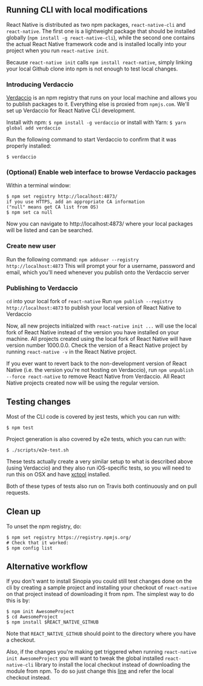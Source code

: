 ## Running CLI with local modifications

React Native is distributed as two npm packages, `react-native-cli` and `react-native`. The first one is a lightweight package that should be installed globally (`npm install -g react-native-cli`), while the second one contains the actual React Native framework code and is installed locally into your project when you run `react-native init`.

Because `react-native init` calls `npm install react-native`, simply linking your local Github clone into npm is not enough to test local changes.

### Introducing Verdaccio

[Verdaccio](https://github.com/verdaccio/verdaccio) is an npm registry that runs on your local machine and allows you to publish packages to it. Everything else is proxied from `npmjs.com`. We'll set up Verdaccio for React Native CLI development. 

Install with npm: `$ npm install -g verdaccio` or install with Yarn: `$ yarn global add verdaccio`

Run the following command to start Verdaccio to confirm that it was properly installed:

    $ verdaccio


### (Optional) Enable web interface to browse Verdaccio packages
Within a terminal window:
```
$ npm set registry http://localhost:4873/
if you use HTTPS, add an appropriate CA information
("null" means get CA list from OS)
$ npm set ca null
```
Now you can navigate to http://localhost:4873/ where your local packages will be listed and can be searched.


### Create new user
Run the following command: `npm adduser --registry http://localhost:4873`
This will prompt your for a username, password and email, which you'll need whenever you publish onto the Verdaccio server


### Publishing to Verdaccio
`cd` into your local fork of `react-native` 
Run `npm publish --registry http://localhost:4873` to publish your local version of React Native to Verdaccio

Now, all new projects initialzed with `react-native init ...` will use the local fork of React Native instead of the version you have installed on your machine. All projects created using the local fork of React Native will have version number 1000.0.0. Check the version of a React Native project by running `react-native -v` in the React Native project.

If you ever want to revert back to the non-development version of React Native (i.e. the version you're not hosting on Verdaccio), run `npm unpublish --force react-native` to remove React Native from Verdaccio. All React Native projects created now will be using the regular version.


## Testing changes

Most of the CLI code is covered by jest tests, which you can run with:

    $ npm test

Project generation is also covered by e2e tests, which you can run with:

    $ ./scripts/e2e-test.sh

These tests actually create a very similar setup to what is described above (using Verdaccio) and they also run iOS-specific tests, so you will need to run this on OSX and have [xctool] installed.

Both of these types of tests also run on Travis both continuously and on pull requests.

[verdaccio]: https://www.npmjs.com/package/verdaccio
[xctool]: https://github.com/facebook/xctool

## Clean up

To unset the npm registry, do:

    $ npm set registry https://registry.npmjs.org/
    # Check that it worked:
    $ npm config list

## Alternative workflow

If you don't want to install Sinopia you could still test changes done on the cli by creating a sample project and installing your checkout of `react-native` on that project instead of downloading it from npm. The simplest way to do this is by:

    $ npm init AwesomeProject
    $ cd AwesomeProject
    $ npm install $REACT_NATIVE_GITHUB

Note that `REACT_NATIVE_GITHUB` should point to the directory where you have a checkout.

Also, if the changes you're making get triggered when running `react-native init AwesomeProject` you will want to tweak the global installed `react-native-cli` library to install the local checkout instead of downloading the module from npm. To do so just change this [line](https://github.com/facebook/react-native/blob/master/react-native-cli/index.js#L191) and refer the local checkout instead.
